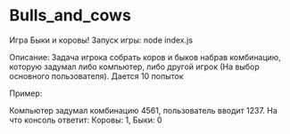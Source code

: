 # Bulls_and_cows
Игра Быки и коровы!
Запуск игры:
         node index.js

Описание:
Задача игрока собрать коров и быков набрав комбинацию, которую задумал либо компьютер, либо другой игрок (На выбор основного пользователя).
Дается 10 попыток

Пример:

Компьютер задумал комбинацию 4561, пользователь вводит 1237.
На что консоль ответит: Коровы: 1, Быки: 0